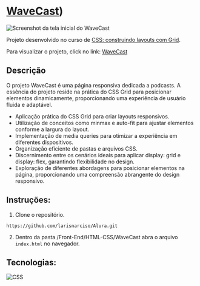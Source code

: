 # [WaveCast](https://larisnarciso.github.io/Alura/Front-End/HTML-CSS/WaveCast/index.html))

![Screenshot da tela inicial do WaveCast](./img/WaveCast.png)

Projeto desenvolvido no curso de [CSS: construindo layouts com Grid](https://cursos.alura.com.br/course/css-construindo-layouts-com-grid).

Para visualizar o projeto, click no link: [WaveCast](https://larisnarciso.github.io/Alura/Front-End/HTML-CSS/WaveCast/index.html)

## Descrição

O projeto WaveCast é uma página responsiva dedicada a podcasts. A essência do projeto reside na prática do CSS Grid para posicionar elementos dinamicamente, proporcionando uma experiência de usuário fluida e adaptável.

- Aplicação prática do CSS Grid para criar layouts responsivos.
- Utilização de conceitos como minmax e auto-fit para ajustar elementos conforme a largura do layout.
- Implementação de media queries para otimizar a experiência em diferentes dispositivos.
- Organização eficiente de pastas e arquivos CSS.
- Discernimento entre os cenários ideais para aplicar display: grid e display: flex, garantindo flexibilidade no design.
- Exploração de diferentes abordagens para posicionar elementos na página, proporcionando uma compreensão abrangente do design responsivo.

## Instruções:

1. Clone o repositório.

```
https://github.com/larisnarciso/Alura.git
```

2. Dentro da pasta /Front-End/HTML-CSS/WaveCast abra o arquivo `index.html` no navegador.

## Tecnologias:

![CSS](https://img.shields.io/badge/css-%2320232a.svg?style=for-the-badge&logo=css3&logoColor=%2361dafb)
